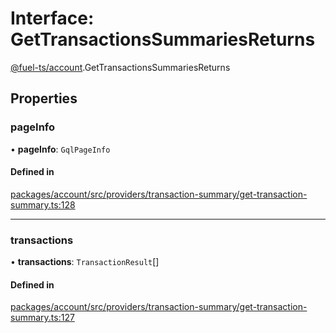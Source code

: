 # Interface: GetTransactionsSummariesReturns

[@fuel-ts/account](/api/Account/index.md).GetTransactionsSummariesReturns

## Properties

### pageInfo

• **pageInfo**: `GqlPageInfo`

#### Defined in

[packages/account/src/providers/transaction-summary/get-transaction-summary.ts:128](https://github.com/FuelLabs/fuels-ts/blob/aa70d26b/packages/account/src/providers/transaction-summary/get-transaction-summary.ts#L128)

___

### transactions

• **transactions**: `TransactionResult`[]

#### Defined in

[packages/account/src/providers/transaction-summary/get-transaction-summary.ts:127](https://github.com/FuelLabs/fuels-ts/blob/aa70d26b/packages/account/src/providers/transaction-summary/get-transaction-summary.ts#L127)
